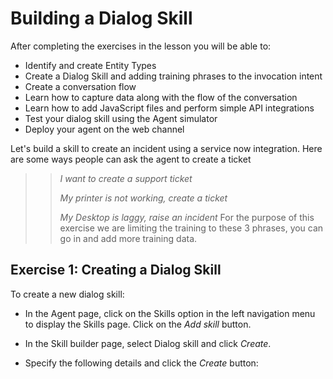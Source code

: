 # Building a Dialog Skill

After completing the exercises in the lesson you will be able to:
- Identify and create Entity Types
- Create a Dialog Skill and adding training phrases to the invocation intent
- Create a conversation flow
- Learn how to capture data along with the flow of the conversation
- Learn how to add JavaScript files and perform simple API integrations
- Test your dialog skill using the Agent simulator
- Deploy your agent on the web channel

Let's build a skill to create an incident using a service now integration. Here are some ways people can ask the agent to create a ticket

>> _I want to create a support ticket_
>>
>> _My printer is not working, create a ticket_
>>
>> _My Desktop is laggy, raise an incident_
For the purpose of this exercise we are limiting the training to these 3 phrases, you can go in and add more training data.

## Exercise 1: Creating a Dialog Skill

To create a new dialog skill:

- In the Agent page, click on the Skills option in the left navigation menu to display the Skills page.
Click on the _Add skill_ button.

- In the Skill builder page, select Dialog skill and click _Create_.

- Specify the following details and click the _Create_ button: 
